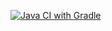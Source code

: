 [![Java CI with Gradle](https://github.com/Anest2023/postmanapicihw/actions/workflows/main.yml/badge.svg)](https://github.com/Anest2023/postmanapicihw/actions/workflows/main.yml)


